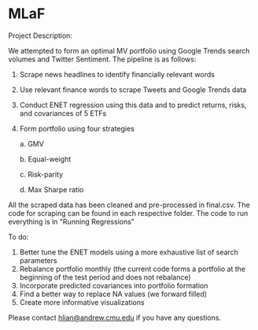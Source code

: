 # MLaF
Project Description:

We attempted to form an optimal MV portfolio using Google Trends search volumes and Twitter Sentiment. The pipeline is as follows:
1. Scrape news headlines to identify financially relevant words
2. Use relevant finance words to scrape Tweets and Google Trends data
3. Conduct ENET regression using this data and to predict returns, risks, and covariances of 5 ETFs
4. Form portfolio using four strategies

    a. GMV
  
    b. Equal-weight
  
    c. Risk-parity
  
    d. Max Sharpe ratio
 
 All the scraped data has been cleaned and pre-processed in final.csv. The code for scraping can be found in each respective folder. The code to run everything is in "Running Regressions"
 
 To do:
 1. Better tune the ENET models using a more exhaustive list of search parameters
 2. Rebalance portfolio monthly (the current code forms a portfolio at the beginning of the test period and does not rebalance)
 3. Incorporate predicted covariances into portfolio formation
 4. Find a better way to replace NA values (we forward filled)
 5. Create more informative visualizations
 
 Please contact hlian@andrew.cmu.edu if you have any questions.
